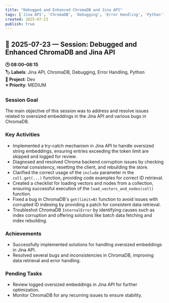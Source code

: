 ```yaml
---
title: "Debugged and Enhanced ChromaDB and Jina API"
tags: ['Jina API', 'ChromaDB', 'Debugging', 'Error Handling', 'Python']
created: 2025-07-23
publish: true
---
```


## 📅 2025-07-23 — Session: Debugged and Enhanced ChromaDB and Jina API

**🕒 08:00–08:15**  
**🏷️ Labels**: Jina API, ChromaDB, Debugging, Error Handling, Python  
**📂 Project**: Dev  
**⭐ Priority**: MEDIUM  


### Session Goal
The main objective of this session was to address and resolve issues related to oversized embeddings in the Jina API and various bugs in ChromaDB.

### Key Activities
- Implemented a try-catch mechanism in Jina API to handle oversized string embeddings, ensuring entries exceeding the token limit are skipped and logged for review.
- Diagnosed and resolved Chroma backend corruption issues by checking internal consistency, resetting the client, and rebuilding the store.
- Clarified the correct usage of the `include` parameter in the `coll.get(...)` function, providing code examples for correct ID retrieval.
- Created a checklist for loading vectors and nodes from a collection, ensuring successful execution of the `load_vectors_and_nodes(coll)` function.
- Fixed a bug in ChromaDB's `get(limit=N)` function to avoid issues with corrupted ID indexing by providing a patch for consistent data retrieval.
- Troubleshot ChromaDB `InternalError` by identifying causes such as index corruption and offering solutions like batch data fetching and index rebuilding.

### Achievements
- Successfully implemented solutions for handling oversized embeddings in Jina API.
- Resolved several bugs and inconsistencies in ChromaDB, improving data retrieval and error handling.

### Pending Tasks
- Review logged oversized embeddings in Jina API for further optimization.
- Monitor ChromaDB for any recurring issues to ensure stability.
